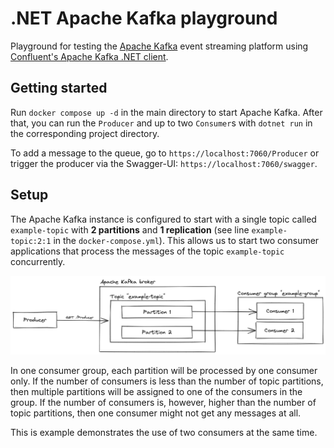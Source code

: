 # .NET Apache Kafka playground
Playground for testing the [Apache Kafka](https://kafka.apache.org/) event streaming platform using [Confluent's Apache Kafka .NET client](https://github.com/confluentinc/confluent-kafka-dotnet).

## Getting started
Run `docker compose up -d` in the main directory to start Apache Kafka. After that, you  can run the `Producer` and up to two `Consumer`s with `dotnet run` in the corresponding project directory.

To add a message to the queue, go to `https://localhost:7060/Producer` or trigger the producer via the Swagger-UI: `https://localhost:7060/swagger`.

## Setup
The Apache Kafka instance is configured to start with a single topic called `example-topic` with **2 partitions** and **1 replication** (see line `example-topic:2:1` in the `docker-compose.yml`). This allows us to start two consumer applications that process the messages of the topic `example-topic` concurrently.

![Setup](./static/setup.png)  

In one consumer group, each partition will be processed by one consumer only. If the number of consumers is less than the number of topic partitions, then multiple partitions will be assigned to one of the consumers in the group. If the number of consumers is, however, higher than the number of topic partitions, then one consumer might not get any messages at all.

This is example demonstrates the use of two consumers at the same time.
